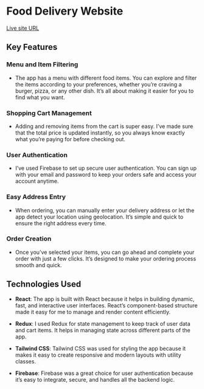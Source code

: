 # Food Delivery Website

[Live site URL](https://tarun-food-delivery-website.vercel.app/)

## Key Features

### **Menu and Item Filtering**
- The app has a menu with different food items. You can explore and filter the items according to your preferences, whether you’re craving a burger, pizza, or any other dish. It’s all about making it easier for you to find what you want.

### **Shopping Cart Management**
- Adding and removing items from the cart is super easy. I’ve made sure that the total price is updated instantly, so you always know exactly what you’re paying for before checking out.

### **User Authentication**
- I’ve used Firebase to set up secure user authentication. You can sign up with your email and password to keep your orders safe and access your account anytime.

### **Easy Address Entry**
- When ordering, you can manually enter your delivery address or let the app detect your location using geolocation. It’s simple and quick to ensure the right address every time.

### **Order Creation**
- Once you’ve selected your items, you can go ahead and complete your order with just a few clicks. It’s designed to make your ordering process smooth and quick.

## Technologies Used

- **React**: The app is built with React because it helps in building dynamic, fast, and interactive user interfaces. React’s component-based structure made it easy for me to manage and render content efficiently.

- **Redux**: I used Redux for state management to keep track of user data and cart items. It helps in managing state across different parts of the app.

- **Tailwind CSS**: Tailwind CSS was used for styling the app because it makes it easy to create responsive and modern layouts with utility classes.

- **Firebase**: Firebase was a great choice for user authentication because it’s easy to integrate, secure, and handles all the backend logic.

